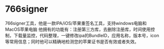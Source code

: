 # 766signer

766signer工具，他是一款IPA/iOS/苹果重签名工具，支持windows电脑和MacOS苹果电脑
他拥有的功能有：注册第三方库，去删除注册库，时间使用控制，下载量监控，代码整理，一键修改ipa的BundleID，应用名称，版本号，icon等常用信息；同时他可以精确地检测您的苹果证书是否有效或者失效。
